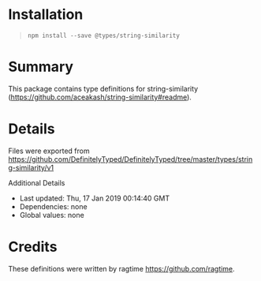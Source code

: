 # Installation
> `npm install --save @types/string-similarity`

# Summary
This package contains type definitions for string-similarity (https://github.com/aceakash/string-similarity#readme).

# Details
Files were exported from https://github.com/DefinitelyTyped/DefinitelyTyped/tree/master/types/string-similarity/v1

Additional Details
 * Last updated: Thu, 17 Jan 2019 00:14:40 GMT
 * Dependencies: none
 * Global values: none

# Credits
These definitions were written by ragtime <https://github.com/ragtime>.
